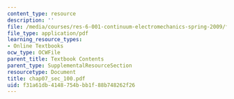 ```yaml
---
content_type: resource
description: ''
file: /media/courses/res-6-001-continuum-electromechanics-spring-2009/f31a61db4148754bbb1f88b748262f26_chap07_sec_100.pdf
file_type: application/pdf
learning_resource_types:
- Online Textbooks
ocw_type: OCWFile
parent_title: Textbook Contents
parent_type: SupplementalResourceSection
resourcetype: Document
title: chap07_sec_100.pdf
uid: f31a61db-4148-754b-bb1f-88b748262f26
---
```

